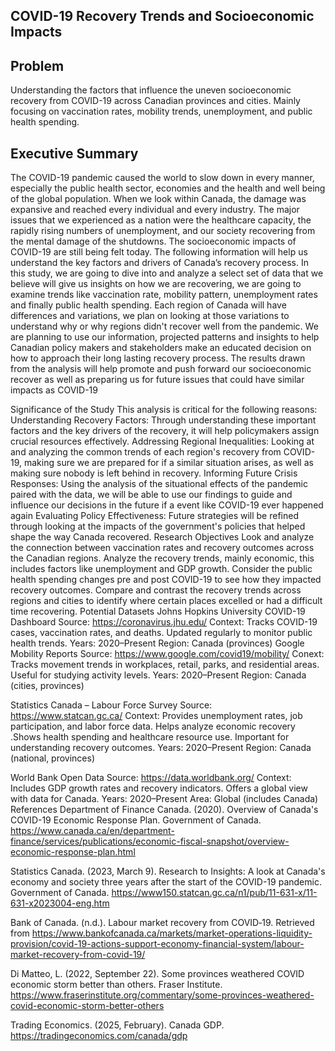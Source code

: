## COVID-19 Recovery Trends and Socioeconomic Impacts
## Problem
Understanding the factors that influence the uneven socioeconomic recovery from COVID-19 across Canadian provinces and cities. Mainly focusing on vaccination rates, mobility trends, unemployment, and public health spending.<br>
## Executive Summary
The COVID-19 pandemic caused the world to slow down in every manner, especially the public health sector, economies and the health and well being of the global population. When we look within Canada, the damage was expansive and reached every individual and every industry. The major issues that we experienced as a nation were the healthcare capacity, the rapidly rising numbers of unemployment, and our society recovering from the mental damage of the shutdowns. The socioeconomic impacts of COVID-19 are still being felt today. The following information will help us understand the key factors and drivers of Canada’s recovery process. 
In this study, we are going to dive into and analyze a select set of data that we believe will give us insights on how we are recovering, we are going to examine trends like vaccination rate, mobility pattern, unemployment rates and finally public health spending. Each region of Canada will have differences and variations, we plan on looking at those variations to understand why or why regions didn't recover well from the pandemic. We are planning to use our information, projected patterns and insights to help Canadian policy makers and stakeholders make an educated decision on how to approach their long lasting recovery process. The results drawn from the analysis will help promote and push forward our socioeconomic recover as well as preparing us for future issues that could have similar impacts as COVID-19

Significance of the Study
This analysis is critical for the following reasons:
Understanding Recovery Factors: Through understanding these important factors and the key drivers of the recovery, it will help policymakers assign crucial resources effectively.
Addressing Regional Inequalities: Looking at and analyzing the common trends of each region's recovery from COVID-19, making sure we are prepared for if a similar situation arises, as well as making sure nobody is left behind in recovery. 
Informing Future Crisis Responses: Using the analysis of the situational effects of the pandemic paired with the data, we will be able to use our findings to guide and influence our decisions in the future if a event like COVID-19 ever happened again
Evaluating Policy Effectiveness: Future strategies will be refined through looking at the impacts of the government's policies that helped shape the way Canada recovered. 
Research Objectives
Look and analyze the connection between vaccination rates and recovery outcomes across the Canadian regions.
Analyze the recovery trends, mainly economic, this includes factors like unemployment and GDP growth.
Consider the public health spending changes pre and post COVID-19 to see how they impacted recovery outcomes.
Compare and contrast the recovery trends across regions and cities to identify where certain places excelled or had a difficult time recovering. 
Potential Datasets
Johns Hopkins University COVID-19 Dashboard
Source: https://coronavirus.jhu.edu/
Context: Tracks COVID-19 cases, vaccination rates, and deaths. Updated regularly to monitor public health trends.
Years: 2020–Present
Region: Canada (provinces)
Google Mobility Reports
Source: https://www.google.com/covid19/mobility/
Conext: Tracks movement trends in workplaces, retail, parks, and residential areas. Useful for studying activity levels.
Years: 2020–Present
Region: Canada (cities, provinces)

Statistics Canada – Labour Force Survey
Source: https://www.statcan.gc.ca/
Context: Provides unemployment rates, job participation, and labor force data. Helps analyze economic recovery .Shows health spending and healthcare resource use. Important for understanding recovery outcomes.
Years: 2020–Present
Region: Canada (national, provinces)

World Bank Open Data
 Source: https://data.worldbank.org/
Context: Includes GDP growth rates and recovery indicators. Offers a global view with data for Canada.
Years: 2020–Present
Area: Global (includes Canada)
References
Department of Finance Canada. (2020). Overview of Canada's COVID-19 Economic Response Plan. Government of Canada. https://www.canada.ca/en/department-finance/services/publications/economic-fiscal-snapshot/overview-economic-response-plan.html

Statistics Canada. (2023, March 9). Research to Insights: A look at Canada's economy and society three years after the start of the COVID-19 pandemic. Government of Canada. https://www150.statcan.gc.ca/n1/pub/11-631-x/11-631-x2023004-eng.htm

Bank of Canada. (n.d.). Labour market recovery from COVID‑19. Retrieved from https://www.bankofcanada.ca/markets/market-operations-liquidity-provision/covid-19-actions-support-economy-financial-system/labour-market-recovery-from-covid-19/

Di Matteo, L. (2022, September 22). Some provinces weathered COVID economic storm better than others. Fraser Institute. https://www.fraserinstitute.org/commentary/some-provinces-weathered-covid-economic-storm-better-others

Trading Economics. (2025, February). Canada GDP. https://tradingeconomics.com/canada/gdp
